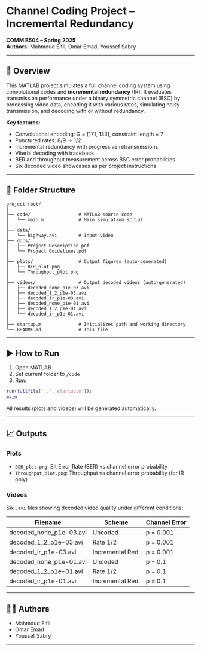 # Channel Coding Project – Incremental Redundancy

**COMM B504 – Spring 2025**  
**Authors:** Mahmoud Elfil, Omar Emad, Youssef Sabry

---

## 📌 Overview

This MATLAB project simulates a full channel coding system using convolutional codes and **incremental redundancy** (IR). It evaluates transmission performance under a binary symmetric channel (BSC) by processing video data, encoding it with various rates, simulating noisy transmission, and decoding with or without redundancy.

**Key features:**

- Convolutional encoding: G = [171, 133], constraint length = 7  
- Punctured rates: 8/9 → 1/2  
- Incremental redundancy with progressive retransmissions  
- Viterbi decoding with traceback  
- BER and throughput measurement across BSC error probabilities  
- Six decoded video showcases as per project instructions

---

## 📁 Folder Structure

```
project-root/
│
├── code/                  # MATLAB source code
│   └── main.m             # Main simulation script
│
├── data/
│   └── highway.avi        # Input video
├── docs/
│   ├── Project Description.pdf
│   └── Project Guidelines.pdf
│
├── plots/                 # Output figures (auto-generated)
│   ├── BER_plot.png
│   └── Throughput_plot.png
│
├── videos/                # Output decoded videos (auto-generated)
│   ├── decoded_none_p1e-03.avi
│   ├── decoded_1_2_p1e-03.avi
│   ├── decoded_ir_p1e-03.avi
│   ├── decoded_none_p1e-01.avi
│   ├── decoded_1_2_p1e-01.avi
│   └── decoded_ir_p1e-01.avi
│
├── startup.m              # Initializes path and working directory
└── README.md              # This file
```

---

## ▶️ How to Run

1. Open MATLAB
2. Set current folder to `/code`
3. Run:

```matlab
run(fullfile('..','startup.m'));
main
```

All results (plots and videos) will be generated automatically.

---

## 📈 Outputs

### Plots
- `BER_plot.png`: Bit Error Rate (BER) vs channel error probability
- `Throughput_plot.png`: Throughput vs channel error probability (for IR only)

### Videos
Six `.avi` files showing decoded video quality under different conditions:

| Filename                      | Scheme          | Channel Error |
|------------------------------|------------------|----------------|
| decoded_none_p1e-03.avi      | Uncoded          | p = 0.001      |
| decoded_1_2_p1e-03.avi       | Rate 1/2         | p = 0.001      |
| decoded_ir_p1e-03.avi        | Incremental Red. | p = 0.001      |
| decoded_none_p1e-01.avi      | Uncoded          | p = 0.1        |
| decoded_1_2_p1e-01.avi       | Rate 1/2         | p = 0.1        |
| decoded_ir_p1e-01.avi        | Incremental Red. | p = 0.1        |

---

## 👨‍💻 Authors

- Mahmoud Elfil  
- Omar Emad  
- Youssef Sabry

---